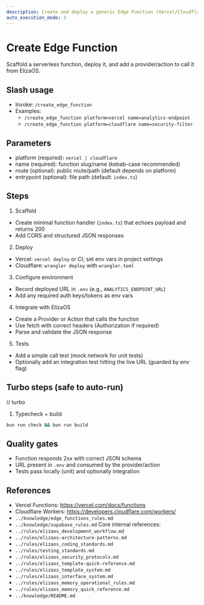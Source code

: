 ```yaml
---
description: Create and deploy a generic Edge Function (Vercel/Cloudflare) and integrate it with ElizaOS
auto_execution_mode: 3
---
```


# Create Edge Function

Scaffold a serverless function, deploy it, and add a provider/action to call it from ElizaOS.

## Slash usage
- Invoke: `/create_edge_function`
- Examples:
  - `/create_edge_function platform=vercel name=analytics-endpoint`
  - `/create_edge_function platform=cloudflare name=security-filter`

## Parameters
- platform (required): `vercel | cloudflare`
- name (required): function slug/name (kebab-case recommended)
- route (optional): public route/path (default depends on platform)
- entrypoint (optional): file path (default: `index.ts`)

## Steps
1) Scaffold
- Create minimal function handler (`index.ts`) that echoes payload and returns 200
- Add CORS and structured JSON responses

2) Deploy
- Vercel: `vercel deploy` or CI; set env vars in project settings
- Cloudflare: `wrangler deploy` with `wrangler.toml`

3) Configure environment
- Record deployed URL in `.env` (e.g., `ANALYTICS_ENDPOINT_URL`)
- Add any required auth keys/tokens as env vars

4) Integrate with ElizaOS
- Create a Provider or Action that calls the function
- Use fetch with correct headers (Authorization if required)
- Parse and validate the JSON response

5) Tests
- Add a simple call test (mock network for unit tests)
- Optionally add an integration test hitting the live URL (guarded by env flag)

## Turbo steps (safe to auto-run)
// turbo
1. Typecheck + build
```bash
bun run check && bun run build
```

## Quality gates
- Function responds 2xx with correct JSON schema
- URL present in `.env` and consumed by the provider/action
- Tests pass locally (unit) and optionally integration

## References
- Vercel Functions: https://vercel.com/docs/functions
- Cloudflare Workers: https://developers.cloudflare.com/workers/
- `../knowledge/edge_functions_rules.md`
- `../knowledge/supabase_rules.md`
Core internal references:
- `../rules/elizaos_development_workflow.md`
- `../rules/elizaos-architecture-patterns.md`
- `../rules/elizaos_coding_standards.md`
- `../rules/testing_standards.md`
- `../rules/elizaos_security_protocols.md`
- `../rules/elizaos_template-quick-reference.md`
- `../rules/elizaos_template_system.md`
- `../rules/elizaos_interface_system.md`
- `../rules/elizaos_memory_operational_rules.md`
- `../rules/elizaos_memory_quick_reference.md`
- `../knowledge/README.md`
